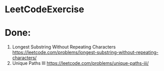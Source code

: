 # LeetCodeExercise
# Done:
1.  Longest Substring Without Repeating Characters
    https://leetcode.com/problems/longest-substring-without-repeating-characters/
2.  Unique Paths III
    https://leetcode.com/problems/unique-paths-iii/
